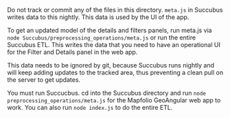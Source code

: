 Do not track or commit any of the files in this directory. `meta.js` in Succubus writes
data to this nightly. This data is used by the UI of the app.

To get an updated model of the details and filters panels,
run meta.js via `node Succubus/preprocessing_operations/meta.js`
or run the entire Succubus ETL. This writes the data that you need to have an operational
UI for the Filter and Details panel in the web app.

This data needs to be ignored by git, because Succubus runs nightly and will keep adding
updates to the tracked area, thus preventing a clean pull on the server to get updates.

You must run Succucbus. cd into the Succubus directory and run `node preprocessing_operations/meta.js` 
for the Mapfolio GeoAngular web app to work. You can also run `node index.js` to do the entire ETL.
